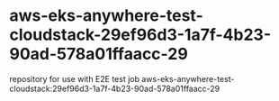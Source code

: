 # aws-eks-anywhere-test-cloudstack-29ef96d3-1a7f-4b23-90ad-578a01ffaacc-29
repository for use with E2E test job aws-eks-anywhere-test-cloudstack:29ef96d3-1a7f-4b23-90ad-578a01ffaacc-29
